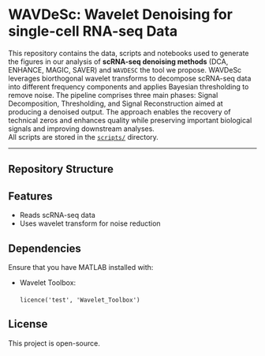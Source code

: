 <p align="center">
  <strong><h1>WAVDeSc: Wavelet Denoising for single-cell RNA-seq Data</h1></strong>
</p>

This repository contains the data, scripts and notebooks used to generate the figures in our analysis of **scRNA-seq denoising methods** (DCA, ENHANCE, MAGIC, SAVER) and `WAVDESC` the tool we propose. WAVDeSc leverages biorthogonal wavelet transforms to decompose scRNA-seq data into different frequency components and applies Bayesian thresholding to remove noise. The pipeline comprises three main phases: Signal Decomposition, Thresholding, and Signal Reconstruction aimed at producing a denoised output. The approach enables the recovery of technical zeros and enhances quality while preserving important biological signals and improving downstream analyses.  
All scripts are stored in the [`scripts/`](./scripts) directory.

---

## Repository Structure



## Features  

- Reads scRNA-seq data  
- Uses wavelet transform for noise reduction  

## Dependencies  

Ensure that you have MATLAB installed with:  
  - Wavelet Toolbox:</br>  
  `licence('test', 'Wavelet_Toolbox')`  

## License  

This project is open-source.  
